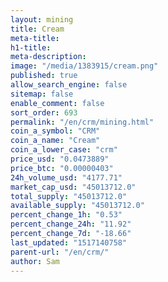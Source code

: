 ```yaml
---
layout: mining
title: Cream
meta-title: 
h1-title: 
meta-description: 
image: "/media/1383915/cream.png"
published: true
allow_search_engine: false
sitemap: false
enable_comment: false
sort_order: 693
permalink: "/en/crm/mining.html"
coin_a_symbol: "CRM"
coin_a_name: "Cream"
coin_a_lower_case: "crm"
price_usd: "0.0473889"
price_btc: "0.00000403"
24h_volume_usd: "4177.71"
market_cap_usd: "45013712.0"
total_supply: "45013712.0"
available_supply: "45013712.0"
percent_change_1h: "0.53"
percent_change_24h: "11.92"
percent_change_7d: "-18.66"
last_updated: "1517140758"
parent-url: "/en/crm/"
author: Sam
---
```


